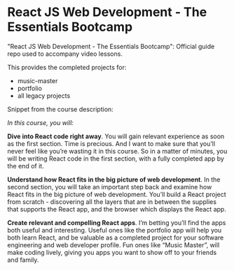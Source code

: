 # React JS Web Development - The Essentials Bootcamp
"React JS Web Development - The Essentials Bootcamp": Official guide repo used to accompany video lessons.

This provides the completed projects for:
- music-master
- portfolio
- all legacy projects

Snippet from the course description:

*In this course, you will:*

**Dive into React code right away**. You will gain relevant experience as soon as the first section. Time is precious. And I want to make sure that you’ll never feel like you’re wasting it in this course. So in a matter of minutes, you will be writing React code in the first section, with a fully completed app by the end of it.

**Understand how React fits in the big picture of web development**. In the second section, you will take an important step back and examine how React fits in the big picture of web development. You’ll build a React project from scratch - discovering all the layers that are in between the supplies that supports the React app, and the browser which displays the React app.

**Create relevant and compelling React apps**. I’m betting you’ll find the apps both useful and interesting. Useful ones like the portfolio app will help you both learn React, and be valuable as a completed project for your software engineering and web developer profile. Fun ones like “Music Master”, will make coding lively, giving you apps you want to show off to your friends and family.
